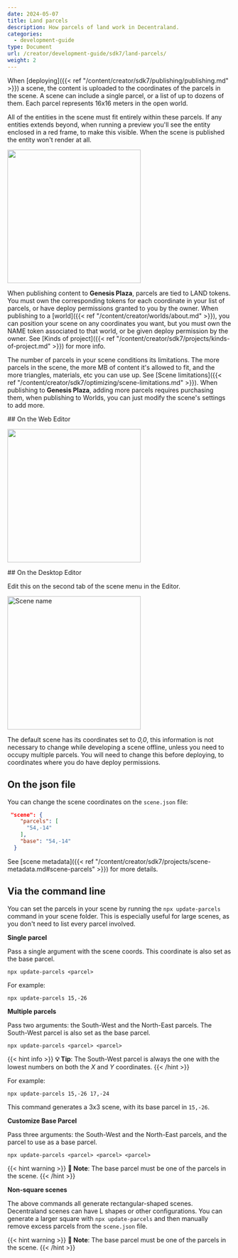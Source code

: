 ```yaml
---
date: 2024-05-07
title: Land parcels
description: How parcels of land work in Decentraland.
categories:
  - development-guide
type: Document
url: /creator/development-guide/sdk7/land-parcels/
weight: 2
---
```


When [deploying]({{< ref "/content/creator/sdk7/publishing/publishing.md" >}}) a scene, the content is uploaded to the coordinates of the parcels in the scene. A scene can include a single parcel, or a list of up to dozens of them. Each parcel represents 16x16 meters in the open world.

All of the entities in the scene must fit entirely within these parcels. If any entities extends beyond, when running a preview you'll see the entity enclosed in a red frame, to make this visible. When the scene is published the entity won't render at all.

<img src="/images/3d-model-animations/3d-essentials/09-bounding-box.png" width="300"/>

When publishing content to **Genesis Plaza**, parcels are tied to LAND tokens. You must own the corresponding tokens for each coordinate in your list of parcels, or have deploy permissions granted to you by the owner. When publishing to a [world]({{< ref "/content/creator/worlds/about.md" >}}), you can position your scene on any coordinates you want, but you must own the NAME token associated to that world, or be given deploy permission by the owner. See [Kinds of project]({{< ref "/content/creator/sdk7/projects/kinds-of-project.md" >}}) for more info.

The number of parcels in your scene conditions its limitations. The more parcels in the scene, the more MB of content it's allowed to fit, and the more triangles, materials, etc you can use up. See [Scene limitations]({{< ref "/content/creator/sdk7/optimizing/scene-limitations.md" >}}). When publishing to **Genesis Plaza**, adding more parcels requires purchasing them, when publishing to Worlds, you can just modify the scene's settings to add more.

## On the Web Editor

<img src="/images/editor/scene-size-web.png" width="300"/>

## On the Desktop Editor

Edit this on the second tab of the scene menu in the Editor.

<img src="/images/editor/scene-parcels.png" alt="Scene name" width="300"/>

The default scene has its coordinates set to _0,0_, this information is not necessary to change while developing a scene offline, unless you need to occupy multiple parcels. You will need to change this before deploying, to coordinates where you do have deploy permissions.

## On the json file

You can change the scene coordinates on the `scene.json` file:

```json
 "scene": {
    "parcels": [
      "54,-14"
    ],
    "base": "54,-14"
  }
```

See [scene metadata]({{< ref "/content/creator/sdk7/projects/scene-metadata.md#scene-parcels" >}}) for more details.

## Via the command line

You can set the parcels in your scene by running the `npx update-parcels` command in your scene folder. This is especially useful for large scenes, as you don't need to list every parcel involved.

**Single parcel**

Pass a single argument with the scene coords. This coordinate is also set as the base parcel.

`npx update-parcels <parcel>`

For example:

`npx update-parcels 15,-26`

**Multiple parcels**

Pass two arguments: the South-West and the North-East parcels. The South-West parcel is also set as the base parcel.

`npx update-parcels <parcel> <parcel>`

{{< hint info >}}
**💡 Tip**: The South-West parcel is always the one with the lowest numbers on both the _X_ and _Y_ coordinates.
{{< /hint >}}

For example:

`npx update-parcels 15,-26 17,-24`

This command generates a 3x3 scene, with its base parcel in `15,-26`.

**Customize Base Parcel**

Pass three arguments: the South-West and the North-East parcels, and the parcel to use as a base parcel.

`npx update-parcels <parcel> <parcel> <parcel>`

{{< hint warning >}}
**📔 Note**: The base parcel must be one of the parcels in the scene.
{{< /hint >}}

**Non-square scenes**

The above commands all generate rectangular-shaped scenes. Decentraland scenes can have L shapes or other configurations. You can generate a larger square with `npx update-parcels` and then manually remove excess parcels from the `scene.json` file.

{{< hint warning >}}
**📔 Note**: The base parcel must be one of the parcels in the scene.
{{< /hint >}}
